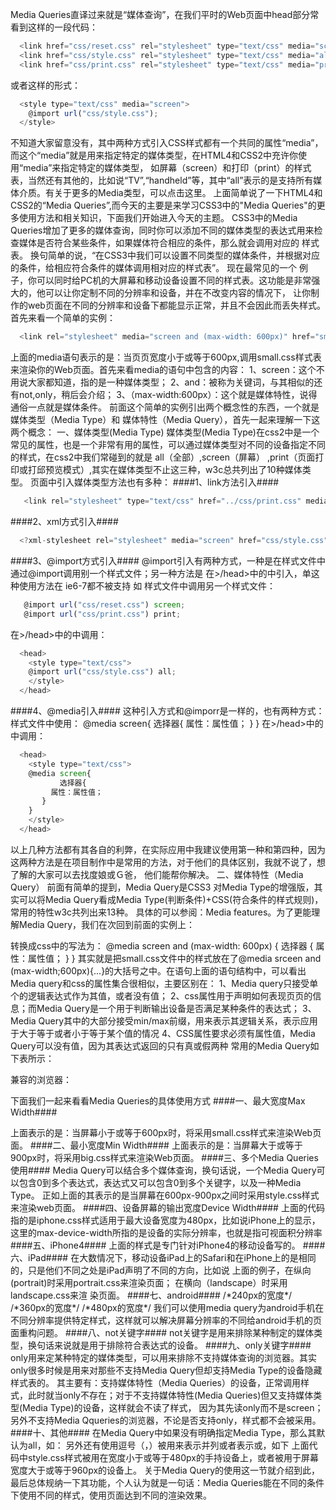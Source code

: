 Media Queries直译过来就是“媒体查询”，在我们平时的Web页面中head部分常看到这样的一段代码：
```javascript
  <link href="css/reset.css" rel="stylesheet" type="text/css" media="screen" />
  <link href="css/style.css" rel="stylesheet" type="text/css" media="all" />
  <link href="css/print.css" rel="stylesheet" type="text/css" media="print" />
```
或者这样的形式：
```javascript
  <style type="text/css" media="screen">
    @import url("css/style.css");
  </style>
 ```
不知道大家留意没有，其中两种方式引入CSS样式都有一个共同的属性“media”，而这个“media”就是用来指定特定的媒体类型，在HTML4和CSS2中充许你使用“media”来指定特定的媒体类型，
如屏幕（screen）和打印（print）的样式表，当然还有其他的，比如说“TV”,“handheld”等，其中“all”表示的是支持所有媒体介质。有关于更多的Media类型，可以点击这里。
上面简单说了一下HTML4和CSS2的“Media Queries”,而今天的主要是来学习CSS3中的"Media Queries"的更多使用方法和相关知识，下面我们开始进入今天的主题。
CSS3中的Media Queries增加了更多的媒体查询，同时你可以添加不同的媒体类型的表达式用来检查媒体是否符合某些条件，如果媒体符合相应的条件，那么就会调用对应的 样式表。
换句简单的说，“在CSS3中我们可以设置不同类型的媒体条件，并根据对应的条件，给相应符合条件的媒体调用相对应的样式表”。
现在最常见的一个 例子，你可以同时给PC机的大屏幕和移动设备设置不同的样式表。这功能是非常强大的，他可以让你定制不同的分辨率和设备，并在不改变内容的情况下，
让你制 作的web页面在不同的分辨率和设备下都能显示正常，并且不会因此而丢失样式。
首先来看一个简单的实例：
```javascript
  <link rel="stylesheet" media="screen and (max-width: 600px)" href="small.css" />
```
上面的media语句表示的是：当页页宽度小于或等于600px,调用small.css样式表来渲染你的Web页面。首先来看media的语句中包含的内容：
1、screen：这个不用说大家都知道，指的是一种媒体类型；
2、and：被称为关键词，与其相似的还有not,only，稍后会介绍；
3、（max-width:600px）：这个就是媒体特性，说得通俗一点就是媒体条件。
前面这个简单的实例引出两个概念性的东西，一个就是媒体类型（Media Type）和 媒体特性（Media Query），首先一起来理解一下这两个概念：
一、媒体类型(Media Type)
媒体类型(Media Type)在css2中是一个常见的属性，也是一个非常有用的属性，可以通过媒体类型对不同的设备指定不同的样式，在css2中我们常碰到的就是 all（全部）,screen（屏幕）
,print（页面打印或打邱预览模式）,其实在媒体类型不止这三种，w3c总共列出了10种媒体类型。
页面中引入媒体类型方法也有多种：
####1、link方法引入####
```javascript
   <link rel="stylesheet" type="text/css" href="../css/print.css" media="print" />
```
####2、xml方式引入####
```javascript
  <?xml-stylesheet rel="stylesheet" media="screen" href="css/style.css" ？>
```
####3、@import方式引入####
@import引入有两种方式，一种是在样式文件中通过@import调用别一个样式文件；另一种方法是 在<head>>/head>中的<style>...</style>中引入，单这种使用方法在 ie6-7都不被支持 如
样式文件中调用另一个样式文件：
```javascript
   @import url("css/reset.css") screen;
   @import url("css/print.css") print;
```
在<head>>/head>中的<style>...</style>中调用：
```javascript
  <head>
    <style type="text/css">
    @import url("css/style.css") all;
    </style>
  </head>   
```     
####4、@media引入####
这种引入方式和@imporr是一样的，也有两种方式：
样式文件中使用：
   @media screen{
     选择器{
    属性：属性值；
     }
   }
在<head>>/head>中的<style>...</style>中调用：
```javascript
  <head>
    <style type="text/css">
    @media screen{
           选择器{
         属性：属性值；
       }
    }
    </style>
  </head>       
  ``` 
以上几种方法都有其各自的利弊，在实际应用中我建议使用第一种和第四种，因为这两种方法是在项目制作中是常用的方法，对于他们的具体区别，我就不说了，想了解的大家可以去找度娘或Ｇ爸，
他们能帮你解决。
二、媒体特性（Media Query）
前面有简单的提到，Media Query是CSS3 对Media Type的增强版，其实可以将Media Query看成Media Type(判断条件)+CSS(符合条件的样式规则)，常用的特性w3c共列出来13种。
具体的可以参阅：Media features。为了更能理解Media Query，我们在次回到前面的实例上：
  <link rel="stylesheet" media="screen and (max-width: 600px)" href="small.css" />
转换成css中的写法为：
  @media screen and (max-width: 600px) {
    选择器 {
      属性：属性值；
    }
  }
其实就是把small.css文件中的样式放在了@media srceen and (max-width;600px){...}的大括号之中。在语句上面的语句结构中，可以看出Media query和css的属性集合很相似，主要区别在：
1、Media query只接受单个的逻辑表达式作为其值，或者没有值；
2、css属性用于声明如何表现页页的信息；而Media Query是一个用于判断输出设备是否满足某种条件的表达式；
3、Media Query其中的大部分接受min/max前缀，用来表示其逻辑关系，表示应用于大于等于或者小于等于某个值的情况
4、CSS属性要求必须有属性值，Media Query可以没有值，因为其表达式返回的只有真或假两种
常用的Media Query如下表所示：
 
兼容的浏览器：
 
下面我们一起来看看Media Queries的具体使用方式
####一、最大宽度Max Width####
  <link rel="stylesheet" media="screen and (max-width:600px)" href="small.css" type="text/css" />
上面表示的是：当屏幕小于或等于600px时，将采用small.css样式来渲染Web页面。
####二、最小宽度Min Width####
   <link rel="stylesheet" media="screen and (min-width:900px)" href="big.css" type="text/css"  />
上面表示的是：当屏幕大于或等于900px时，将采用big.css样式来渲染Web页面。
####三、多个Media Queries使用####
   <link rel="stylesheet" media="screen and (min-width:600px) and (max-width:900px)" href="style.css" type="text/css" />
Media Query可以结合多个媒体查询，换句话说，一个Media Query可以包含0到多个表达式，表达式又可以包含0到多个关键字，以及一种Media Type。
正如上面的其表示的是当屏幕在600px-900px之间时采用style.css样式来渲染web页面。
####四、设备屏幕的输出宽度Device Width####
   <link rel="stylesheet" media="screen and (max-device-width: 480px)" href="iphone.css" type="text/css" />
上面的代码指的是iphone.css样式适用于最大设备宽度为480px，比如说iPhone上的显示，这里的max-device-width所指的是设备的实际分辨率，也就是指可视面积分辨率
####五、iPhone4####
   <link rel="stylesheet" media="only screen and (-webkit-min-device-pixel-ratio: 2)" type="text/css" href="iphone4.css" />
上面的样式是专门针对iPhone4的移动设备写的。
####六、iPad####
  <link rel="stylesheet" media="all and (orientation:portrait)" href="portrait.css" type="text/css" /> 
  <link rel="stylesheet" media="all and (orientation:landscape)" href="landscape.css"  type="text/css" />
在大数情况下，移动设备iPad上的Safari和在iPhone上的是相同的，只是他们不同之处是iPad声明了不同的方向，比如说 上面的例子，在纵向(portrait)时采用portrait.css来渲染页面；
在横向（landscape）时采用landscape.css来渲 染页面。
####七、android####
  /*240px的宽度*/
  <link rel="stylesheet" media="only screen and (max-device-width:240px)" href="android240.css" type="text/css" />
  /*360px的宽度*/
  <link rel="stylesheet" media="only screen and (min-device-width:241px) and (max-device-width:360px)" href="android360.css" type="text/css" />
  /*480px的宽度*/
  <link rel="stylesheet" media="only screen and (min-device-width:361px) and (max-device-width:480px)" href="android480.css" type="text/css" />
我们可以使用media query为android手机在不同分辨率提供特定样式，这样就可以解决屏幕分辨率的不同给android手机的页面重构问题。
####八、not关键字####
  <link rel="stylesheet" media="not print and (max-width: 1200px)" href="print.css" type="text/css" />
not关键字是用来排除某种制定的媒体类型，换句话来说就是用于排除符合表达式的设备。
####九、only关键字####
  <link rel="stylesheet" media="only screen and (max-device-width:240px)" href="android240.css" type="text/css" />
only用来定某种特定的媒体类型，可以用来排除不支持媒体查询的浏览器。其实only很多时候是用来对那些不支持Media Query但却支持Media Type的设备隐藏样式表的。
其主要有：支持媒体特性（Media Queries）的设备，正常调用样式，此时就当only不存在；对于不支持媒体特性(Media Queries)但又支持媒体类型(Media Type)的设备，这样就会不读了样式，
因为其先读only而不是screen；另外不支持Media Qqueries的浏览器，不论是否支持only，样式都不会被采用。
####十、其他####
在Media Query中如果没有明确指定Media Type，那么其默认为all，如：
  <link rel="stylesheet" media="(min-width: 701px) and (max-width: 900px)" href="medium.css" type="text/css" />
另外还有使用逗号（，）被用来表示并列或者表示或，如下
  <link rel="stylesheet" type="text/css" href="style.css" media="handheld and (max-width:480px), screen and (min-width:960px)" />
上面代码中style.css样式被用在宽度小于或等于480px的手持设备上，或者被用于屏幕宽度大于或等于960px的设备上。
关于Media Query的使用这一节就介绍到此，最后总体规纳一下其功能，个人认为就是一句话：Media Queries能在不同的条件下使用不同的样式，使用页面达到不同的渲染效果。
